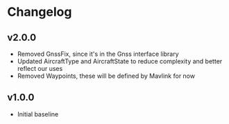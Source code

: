 # Changelog

## v2.0.0
- Removed GnssFix, since it's in the Gnss interface library
- Updated AircraftType and AircraftState to reduce complexity and  better reflect our uses
- Removed Waypoints, these will be defined by Mavlink for now

## v1.0.0
- Initial baseline
